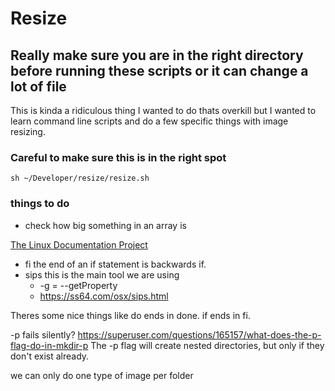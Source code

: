 # Resize

## Really make sure you are in the right directory before running these scripts or it can change a lot of file

This is kinda a ridiculous thing I wanted to do thats overkill but I wanted to learn command line scripts and do a few specific things with image resizing.

### Careful to make sure this is in the right spot

```sh ~/Developer/resize/resize.sh```

### things to do 

- check how big something in an array is

[The Linux Documentation Project](https://tldp.org/guides.html)

- fi the end of an if statement is backwards if.
- sips this is the main tool we are using
  - -g = --getProperty
  - https://ss64.com/osx/sips.html

Theres some nice things like do ends in done. if ends in fi.

-p fails silently?
https://superuser.com/questions/165157/what-does-the-p-flag-do-in-mkdir-p
The -p flag will create nested directories, but only if they don't exist already.

we can only do one type of image per folder
